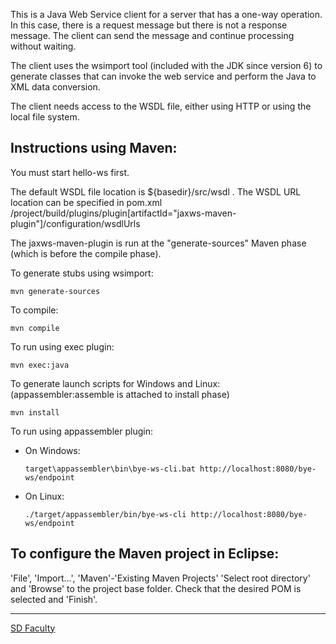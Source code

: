 This is a Java Web Service client for a server that has a one-way operation.
In this case, there is a request message but there is not a response message.
The client can send the message and continue processing without waiting.

The client uses the wsimport tool (included with the JDK since version 6)
to generate classes that can invoke the web service and
perform the Java to XML data conversion.

The client needs access to the WSDL file,
either using HTTP or using the local file system.


## Instructions using Maven:

You must start hello-ws first.

The default WSDL file location is ${basedir}/src/wsdl .
The WSDL URL location can be specified in pom.xml
/project/build/plugins/plugin[artifactId="jaxws-maven-plugin"]/configuration/wsdlUrls

The jaxws-maven-plugin is run at the "generate-sources" Maven phase (which is before the compile phase).

To generate stubs using wsimport:
```
mvn generate-sources
```

To compile:
```
mvn compile
```

To run using exec plugin:
```
mvn exec:java
```

To generate launch scripts for Windows and Linux:
  (appassembler:assemble is attached to install phase)
```
mvn install
```

To run using appassembler plugin:
- On Windows:
  ```
  target\appassembler\bin\bye-ws-cli.bat http://localhost:8080/bye-ws/endpoint
  ```
- On Linux:
  ```
  ./target/appassembler/bin/bye-ws-cli http://localhost:8080/bye-ws/endpoint
  ```

## To configure the Maven project in Eclipse:

'File', 'Import...', 'Maven'-'Existing Maven Projects'
'Select root directory' and 'Browse' to the project base folder.
Check that the desired POM is selected and 'Finish'.

----
[SD Faculty](mailto:leic-sod@disciplinas.tecnico.ulisboa.pt)
